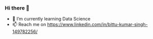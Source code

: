 ### Hi there 👋

- 🌱 I’m currently learning Data Science
- 📫 Reach me on https://www.linkedin.com/in/bittu-kumar-singh-149782256/
